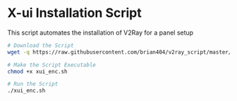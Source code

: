#  X-ui Installation Script

This script automates the installation of V2Ray for a panel setup

```bash
# Download the Script
wget -q https://raw.githubusercontent.com/brian404/v2ray_script/master/xui_enc.sh

# Make the Script Executable
chmod +x xui_enc.sh

# Run the Script
./xui_enc.sh

